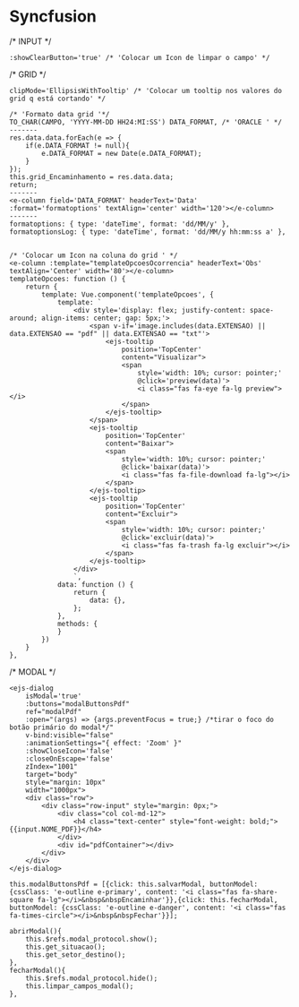 # Syncfusion

/* INPUT */

    :showClearButton='true' /* 'Colocar um Icon de limpar o campo' */

/* GRID */

    clipMode='EllipsisWithTooltip' /* 'Colocar um tooltip nos valores do grid q está cortando' */

    /* 'Formato data grid '*/
    TO_CHAR(CAMPO, 'YYYY-MM-DD HH24:MI:SS') DATA_FORMAT, /* 'ORACLE ' */
    -------
    res.data.data.forEach(e => {
        if(e.DATA_FORMAT != null){
            e.DATA_FORMAT = new Date(e.DATA_FORMAT);
        }
    });
    this.grid_Encaminhamento = res.data.data;
    return;
    -------
    <e-column field='DATA_FORMAT' headerText='Data' :format='formatoptions' textAlign='center' width='120'></e-column>
    -------
    formatoptions: { type: 'dateTime', format: 'dd/MM/y' },
    formatoptionsLog: { type: 'dateTime', format: 'dd/MM/y hh:mm:ss a' },
    

    /* 'Colocar um Icon na coluna do grid ' */
    <e-column :template="templateOpcoesOcorrencia" headerText='Obs' textAlign='Center' width='80'></e-column>
    templateOpcoes: function () {
        return {
            template: Vue.component('templateOpcoes', {
                template: `
                    <div style='display: flex; justify-content: space-around; align-items: center; gap: 5px;'>
                        <span v-if='image.includes(data.EXTENSAO) || data.EXTENSAO == "pdf" || data.EXTENSAO == "txt"'>
                            <ejs-tooltip
                                position='TopCenter'
                                content="Visualizar">
                                <span
                                    style='width: 10%; cursor: pointer;'
                                    @click='preview(data)'>
                                    <i class="fas fa-eye fa-lg preview"></i>
                                </span>
                            </ejs-tooltip>
                        </span>
                        <ejs-tooltip
                            position='TopCenter'
                            content="Baixar">
                            <span
                                style='width: 10%; cursor: pointer;'
                                @click='baixar(data)'>
                                <i class="fas fa-file-download fa-lg"></i>
                            </span>
                        </ejs-tooltip>
                        <ejs-tooltip
                            position='TopCenter'
                            content="Excluir">
                            <span
                                style='width: 10%; cursor: pointer;'
                                @click='excluir(data)'>
                                <i class="fas fa-trash fa-lg excluir"></i>
                            </span>
                        </ejs-tooltip>
                    </div>
                    `,
                data: function () {
                    return {
                        data: {},
                    };
                },
                methods: {
                }
            })
        }
    },

/* MODAL */

    <ejs-dialog
        isModal='true'
        :buttons="modalButtonsPdf"
        ref="modalPdf"
        :open="(args) => {args.preventFocus = true;} /*tirar o foco do botão primário do modal*/"
        v-bind:visible="false"
        :animationSettings="{ effect: 'Zoom' }"
        :showCloseIcon='false'
        :closeOnEscape='false'
        zIndex="1001"
        target="body"
        style="margin: 10px"
        width="1000px">
        <div class="row">
            <div class="row-input" style="margin: 0px;">
                <div class="col col-md-12">
                    <h4 class="text-center" style="font-weight: bold;">{{input.NOME_PDF}}</h4>
                </div>
                <div id="pdfContainer"></div>
            </div>
        </div>
    </ejs-dialog>

    this.modalButtonsPdf = [{click: this.salvarModal, buttonModel: {cssClass: 'e-outline e-primary', content: '<i class="fas fa-share-square fa-lg"></i>&nbsp&nbspEncaminhar'}},{click: this.fecharModal, buttonModel: {cssClass: 'e-outline e-danger', content: '<i class="fas fa-times-circle"></i>&nbsp&nbspFechar'}}];

    abrirModal(){
        this.$refs.modal_protocol.show();
        this.get_situacao();
        this.get_setor_destino();
    },
    fecharModal(){
        this.$refs.modal_protocol.hide();
        this.limpar_campos_modal();
    },
